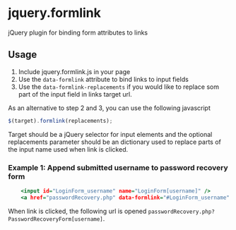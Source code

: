 jquery.formlink
===============

jQuery plugin for binding form attributes to links

## Usage

1. Include jquery.formlink.js in your page
2. Use the `data-formlink` attribute to bind links to input fields
3. Use the `data-formlink-replacements` if you would like to replace som 
part of the input field in links target url.

As an alternative to step 2 and 3, you can use the following javascript
	
```JavaScript
$(target).formlink(replacements);
```

Target should be a jQuery selector for input elements and the optional
replacements parameter should be an dictionary used to replace parts
of the input name used when link is clicked.

### Example 1: Append submitted username to password recovery form

```RHTML
	<input id="LoginForm_username" name="LoginForm[username]" />
	<a href="passwordRecovery.php" data-formlink="#LoginForm_username" data-replacements="{'LoginForm': 'PasswordRecoveryForm'}">Forgotten your password?</a>
```

When link is clicked, the following url is opened `passwordRecovery.php?PasswordRecoveryForm[username]`.

